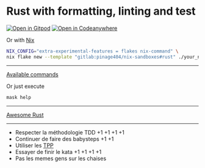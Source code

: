 # Rust with formatting, linting and test

[![Open in Gitpod](https://gitpod.io/button/open-in-gitpod.svg)](https://gitpod.io/#WORKDIR=rust/https://gitlab.com/pinage404/nix-sandboxes) [![Open in Codeanywhere](https://codeanywhere.com/img/open-in-codeanywhere-btn.svg)](https://app.codeanywhere.com/#https://github.com/pinage404/nix-sandboxes)


Or with [Nix](https://nixos.org)

```sh
NIX_CONFIG="extra-experimental-features = flakes nix-command" \
nix flake new --template "gitlab:pinage404/nix-sandboxes#rust" ./your_new_project_directory
```

---

[Available commands](./maskfile.md)

Or just execute

```sh
mask help
```

---

[Awesome Rust](https://github.com/rust-unofficial/awesome-rust#readme)

---

- Respecter la méthodologie TDD +1 +1 +1 +1
- Continuer de faire des babysteps +1 +1
- Utiliser les [TPP](https://en.wikipedia.org/wiki/Transformation_Priority_Premise)
- Essayer de finir le kata +1 +1 +1 +1
- Pas les memes gens sur les chaises
